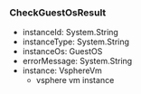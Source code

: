 ### CheckGuestOsResult
- instanceId: System.String
- instanceType: System.String
- instanceOs: GuestOS
- errorMessage: System.String
- instance: VsphereVm
  - vsphere vm instance
